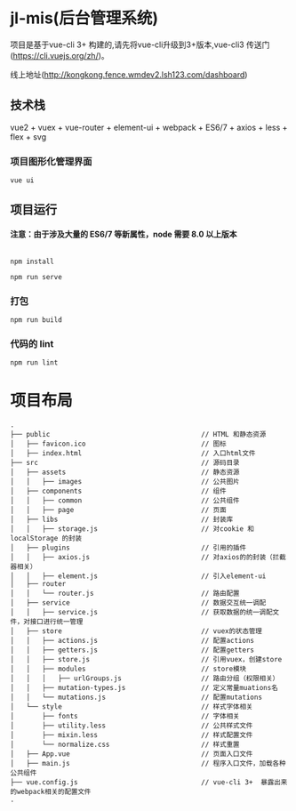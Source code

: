
# jl-mis(后台管理系统)


项目是基于vue-cli 3+ 构建的,请先将vue-cli升级到3+版本,vue-cli3 传送门(https://cli.vuejs.org/zh/)。

线上地址(http://kongkong.fence.wmdev2.lsh123.com/dashboard)
## 技术栈

vue2 + vuex + vue-router + element-ui + webpack + ES6/7 + axios + less + flex + svg

### 项目图形化管理界面
```
vue ui
```

## 项目运行

#### 注意：由于涉及大量的 ES6/7 等新属性，node 需要 8.0 以上版本

```

npm install 

npm run serve

```


### 打包
```
npm run build
```


### 代码的 lint
```
npm run lint
```
# 项目布局

```
.
├── public                                      // HTML 和静态资源
│   ├── favicon.ico                             // 图标
│   ├── index.html                              // 入口html文件
├── src                                         // 源码目录
│   ├── assets                                  // 静态资源
│   │   ├── images                              // 公共图片
│   ├── components                              // 组件
│   │   ├── common                              // 公共组件
│   │   ├── page                                // 页面
│   ├── libs                                    // 封装库
│   │   ├── storage.js                          // 对cookie 和 localStorage 的封装
│   ├── plugins                                 // 引用的插件
│   │   ├── axios.js                            // 对axios的的封装（拦截器相关）
│   │   ├── element.js                          // 引入element-ui
│   ├── router
│   │   └── router.js                           // 路由配置
│   ├── service                                 // 数据交互统一调配
│   │   ├── service.js                          // 获取数据的统一调配文件，对接口进行统一管理
│   ├── store                                   // vuex的状态管理
│   │   ├── actions.js                          // 配置actions
│   │   ├── getters.js                          // 配置getters
│   │   ├── store.js                            // 引用vuex，创建store
│   │   ├── modules                             // store模块
│   │   │   ├── urlGroups.js                    // 路由分组（权限相关）
│   │   ├── mutation-types.js                   // 定义常量muations名
│   │   └── mutations.js                        // 配置mutations
│   └── style                                   // 样式字体相关
│       ├── fonts                               // 字体相关
│       ├── utility.less                        // 公共样式文件
│       ├── mixin.less                          // 样式配置文件
│       └── normalize.css                       // 样式重置
│   ├── App.vue                                 // 页面入口文件
│   ├── main.js                                 // 程序入口文件，加载各种公共组件
├── vue.config.js                               // vue-cli 3+  暴露出来的webpack相关的配置文件
.


```